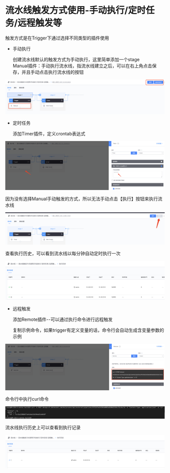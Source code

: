 # 流水线触发方式使用-手动执行/定时任务/远程触发等

触发方式是在Trigger下通过选择不同类型的插件使用

*   手动执行

    创建流水线默认的触发方式为手动执行，这里简单添加一个stage\
    Manual插件：手动执行流水线，指流水线建立之后，可以在右上角点击保存，并且手动点击执行流水线的按钮

![](../../.gitbook/assets/image-20211209205014251.png)

*   定时任务

    添加Timer插件，定义crontab表达式

![](../../.gitbook/assets/image-20211209211036492.png)

因为没有选择Manual手动触发的方式，所以无法手动点击【执行】按钮来执行流水线

![](../../.gitbook/assets/image-20211209211118734.png)

查看执行历史，可以看到流水线以每分钟自动定时执行一次

![](../../.gitbook/assets/image-20211209211239418.png)

*   远程触发

    添加Remote插件--可以通过执行命令进行远程触发

    复制示例命令，如果trigger有定义变量的话，命令行会自动生成含变量参数的示例

![](../../.gitbook/assets/image-20211209211650003.png)

命令行中执行curl命令

![](../../.gitbook/assets/image-20220301101202-tNslA.png)

流水线执行历史上可以查看到执行记录

![](../../.gitbook/assets/image-20211209211547148.png)